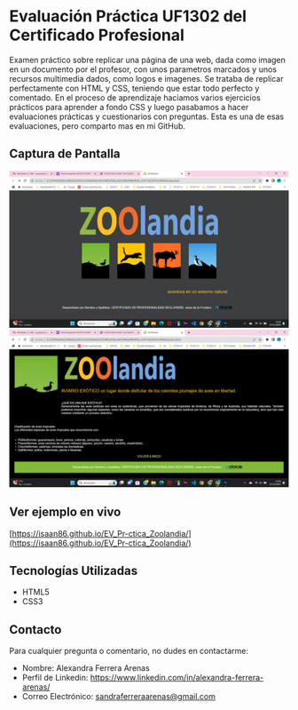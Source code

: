 # Evaluación Práctica UF1302 del Certificado Profesional

Examen práctico sobre replicar una página de una web, dada como imagen en un documento por el profesor, con unos parametros marcados y unos recursos multimedia dados, como logos e imagenes. Se trataba de replicar perfectamente con HTML y CSS, teniendo que estar todo perfecto y comentado.
En el proceso de aprendizaje haciamos varios ejercicios prácticos para aprender a fondo CSS y luego pasabamos a hacer evaluaciones prácticas y cuestionarios con preguntas. Esta es una de esas evaluaciones, pero comparto mas en mi GitHub.

## Captura de Pantalla

![Mi Web](img/capturapagina0.jpg)
![Mi Web](img/capturapagina1.jpg)

## Ver ejemplo en vivo
[https://isaan86.github.io/EV_Pr-ctica_Zoolandia/](https://isaan86.github.io/EV_Pr-ctica_Zoolandia/)

## Tecnologías Utilizadas

- HTML5
- CSS3

## Contacto

Para cualquier pregunta o comentario, no dudes en contactarme:

- Nombre: Alexandra Ferrera Arenas
- Perfil de Linkedin: https://www.linkedin.com/in/alexandra-ferrera-arenas/
- Correo Electrónico: sandraferreraarenas@gmail.com
